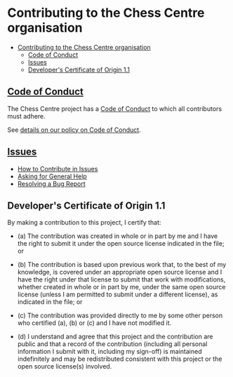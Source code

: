 # Contributing to the Chess Centre organisation

- [Contributing to the Chess Centre organisation](#contributing-to-the-chess-centre-organisation)
  - [Code of Conduct](#code-of-conduct)
  - [Issues](#issues)
  - [Developer's Certificate of Origin 1.1](#developers-certificate-of-origin-11)

## [Code of Conduct](./doc/guides/contributing/code-of-conduct.md)

The Chess Centre project has a
[Code of Conduct](https://github.com/Chess-Centre/welcome/blob/master/CODE_OF_CONDUCT.md)
to which all contributors must adhere.

See [details on our policy on Code of Conduct](./doc/guides/code-of-conduct.md).

## [Issues](./doc/guides/contributing/issues.md)

* [How to Contribute in Issues](./doc/guides/issues.md#how-to-contribute-in-issues)
* [Asking for General Help](./doc/guides/issues.md#asking-for-general-help)
* [Resolving a Bug Report](./doc/guides/issues.md#resolving-a-bug-report)

<a id="developers-certificate-of-origin"></a>
## Developer's Certificate of Origin 1.1

By making a contribution to this project, I certify that:

* (a) The contribution was created in whole or in part by me and I
  have the right to submit it under the open source license
  indicated in the file; or

* (b) The contribution is based upon previous work that, to the best
  of my knowledge, is covered under an appropriate open source
  license and I have the right under that license to submit that
  work with modifications, whether created in whole or in part
  by me, under the same open source license (unless I am
  permitted to submit under a different license), as indicated
  in the file; or

* (c) The contribution was provided directly to me by some other
  person who certified (a), (b) or (c) and I have not modified
  it.

* (d) I understand and agree that this project and the contribution
  are public and that a record of the contribution (including all
  personal information I submit with it, including my sign-off) is
  maintained indefinitely and may be redistributed consistent with
  this project or the open source license(s) involved.